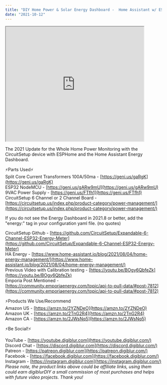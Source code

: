 ```yaml
---
title: "DIY Home Power & Solar Energy Dashboard -  Home Assistant w/ ESPHome"
date: "2021-10-12"
---
```


<iframe allowfullscreen height="369" src="https://www.youtube.com/embed/n2XZzciz0s4" width="444" youtube-src-=""></iframe>

  

The 2021 Update for the Whole Home Power Monitoring with the CircuitSetup device with ESPHome and the Home Assistant Energy Dashboard.

<!--truncate-->
  
⚡Parts Used⚡  
Split Core Current Transformers 100A/50ma - [https://geni.us/gaRgK](https://geni.us/gaRgK)  
ESP32 NodeMCU - [https://geni.us/gARw9mU](https://geni.us/gARw9mU)  
9VAC Power Supply - [https://geni.us/FTfh1](https://geni.us/FTfh1)  
CircuitSetup 6 Channel or 2 Channel Board - [https://circuitsetup.us/index.php/product-category/power-management/](https://circuitsetup.us/index.php/product-category/power-management/)  
  

If you do not see the Energy Dashboard in 2021.8 or better, add the "energy:" tag in your configuration yaml file. (no quotes)  
  

CircuitSetup Github - [https://github.com/CircuitSetup/Expandable-6-Channel-ESP32-Energy-Meter](https://github.com/CircuitSetup/Expandable-6-Channel-ESP32-Energy-Meter)  
HA Energy - [https://www.home-assistant.io/blog/2021/08/04/home-energy-management/](https://www.home-assistant.io/blog/2021/08/04/home-energy-management/)  
Previous Video with Calibration testing - [https://youtu.be/BOgy6QbfeZk](https://youtu.be/BOgy6QbfeZk)  
Emporia Post Mentioned - [https://community.emporiaenergy.com/topic/api-to-pull-data/#post-7812](https://community.emporiaenergy.com/topic/api-to-pull-data/#post-7812)

⚡Products We Use/Recommend  
Amazon US - [https://amzn.to/2YZNDeO](https://amzn.to/2YZNDeO)  
Amazon UK - [https://amzn.to/2TnG2R4](https://amzn.to/2TnG2R4)  
Amazon CA - [https://amzn.to/2JWsNq5](https://amzn.to/2JWsNq5)  
  

⚡Be Social!⚡

YouTube - [https://youtube.digiblur.com](https://youtube.digiblur.com/)  
Discord Chat - [https://discord.digiblur.com](https://discord.digiblur.com/)  
Patreon - [https://patreon.digiblur.com](https://patreon.digiblur.com/)  
Facebook - [https://facebook.digiblur.com](https://facebook.digiblur.com/)  
Instagram - [https://instagram.digiblur.com](https://instagram.digiblur.com/)  
_Please note, the product links above could be affiliate links, using them could earn digiblurDIY a small commission of most purchases and helps with future video projects. Thank you!_
